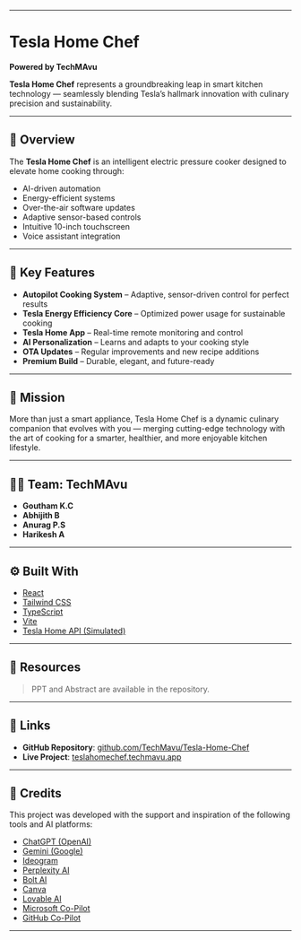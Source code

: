 
---

# Tesla Home Chef

**Powered by TechMAvu**

**Tesla Home Chef** represents a groundbreaking leap in smart kitchen technology — seamlessly blending Tesla’s hallmark innovation with culinary precision and sustainability.

---

## 🧠 Overview

The **Tesla Home Chef** is an intelligent electric pressure cooker designed to elevate home cooking through:

* AI-driven automation
* Energy-efficient systems
* Over-the-air software updates
* Adaptive sensor-based controls
* Intuitive 10-inch touchscreen
* Voice assistant integration

---

## 🔧 Key Features

* **Autopilot Cooking System** – Adaptive, sensor-driven control for perfect results
* **Tesla Energy Efficiency Core** – Optimized power usage for sustainable cooking
* **Tesla Home App** – Real-time remote monitoring and control
* **AI Personalization** – Learns and adapts to your cooking style
* **OTA Updates** – Regular improvements and new recipe additions
* **Premium Build** – Durable, elegant, and future-ready

---

## 🎯 Mission

More than just a smart appliance, Tesla Home Chef is a dynamic culinary companion that evolves with you — merging cutting-edge technology with the art of cooking for a smarter, healthier, and more enjoyable kitchen lifestyle.

---

## 👨‍💻 Team: TechMAvu

* **Goutham K.C**
* **Abhijith B**
* **Anurag P.S**
* **Harikesh A**

---

## ⚙️ Built With

* [React](https://reactjs.org/docs/getting-started.html)
* [Tailwind CSS](https://tailwindcss.com/docs)
* [TypeScript](https://www.typescriptlang.org/docs/)
* [Vite](https://vitejs.dev/guide/)
* [Tesla Home API (Simulated)](https://github.com)

---

## 📝 Resources

> PPT and Abstract are available in the repository.

---

## 🔗 Links

* **GitHub Repository**: [github.com/TechMavu/Tesla-Home-Chef](https://github.com/Goutham-kc/TechMavu)
* **Live Project**: [teslahomechef.techmavu.app](https://teslahomechef.techmavu.app)

---

## 🙌 Credits

This project was developed with the support and inspiration of the following tools and AI platforms:

* [ChatGPT (OpenAI)](https://openai.com/chatgpt)
* [Gemini (Google)](https://deepmind.google/technologies/gemini/)
* [Ideogram](https://ideogram.ai)
* [Perplexity AI](https://www.perplexity.ai/)
* [Bolt AI](https://www.boltai.tech/)
* [Canva](https://www.canva.com/)
* [Lovable AI](https://lovable.so/)
* [Microsoft Co-Pilot](https://copilot.microsoft.com/)
* [GitHub Co-Pilot](https://github.com/features/copilot)

---

